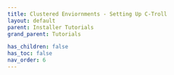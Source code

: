 ```yaml
---
title: Clustered Enviornments - Setting Up C-Troll
layout: default
parent: Installer Tutorials
grand_parent: Tutorials

has_children: false
has_toc: false
nav_order: 6
---
```

